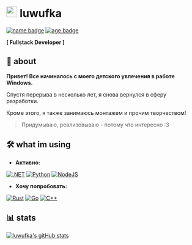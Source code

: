 # <img src="https://luwufka.ru/favicon.ico" width="28" height="28"> luwufka
<!-- age and name -->
[![name badge](https://img.shields.io/badge/Name-Nikita-red.svg)](https://shields.io/) [![age badge](https://img.shields.io/badge/Age-16-blue.svg)](https://shields.io/)

**[ Fullstack Developer ]**

## 👋 about
**Привет! Все начиналось с моего детского увлечения в работе Windows.**

Спустя перерыва в несколько лет, я снова вернулся в сферу разработки.

Кроме этого, я также занимаюсь монтажем и прочим творчеством!

> Придумываю, реализовываю - потому что интересно :3


## 🛠️ what im using

  - **Активно:**
    
  [![.NET](https://img.shields.io/badge/.NET-512BD4?logo=dotnet&logoColor=fff)](#) [![Python](https://img.shields.io/badge/Python-3776AB?logo=python&logoColor=fff)](#) [![NodeJS](https://img.shields.io/badge/Node.js-6DA55F?logo=node.js&logoColor=white)](#)

  - **Хочу попробовать:**

  [![Rust](https://img.shields.io/badge/Rust-%23000000.svg?e&logo=rust&logoColor=white)](#) [![Go](https://img.shields.io/badge/Go-%2300ADD8.svg?&logo=go&logoColor=white)](#) [![C++](https://img.shields.io/badge/C++-%2300599C.svg?logo=c%2B%2B&logoColor=white)](#)

## 📊 stats

[![luwufka's gitHub stats](https://github-readme-stats.vercel.app/api?username=luwufka&show_icons=true&theme=tokyonight)](https://github.com/anuraghazra/github-readme-stats)
